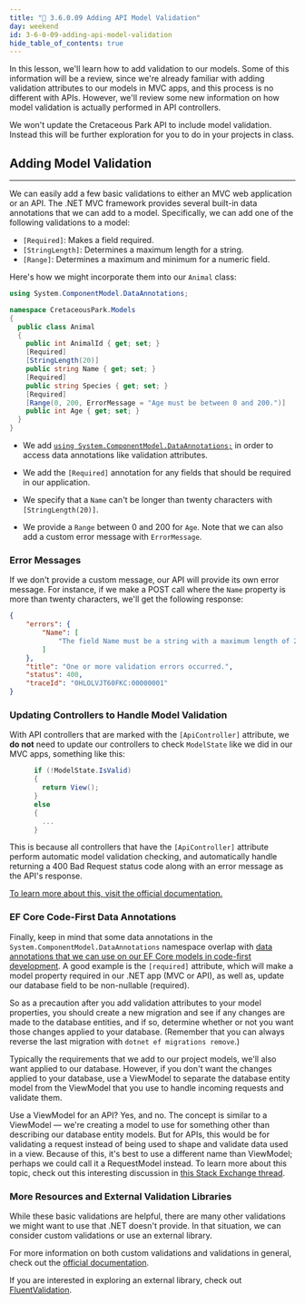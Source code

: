 ```yaml
---
title: "📓 3.6.0.09 Adding API Model Validation"
day: weekend
id: 3-6-0-09-adding-api-model-validation
hide_table_of_contents: true
---
```


In this lesson, we'll learn how to add validation to our models. Some of this information will be a review, since we're already familiar with adding validation attributes to our models in MVC apps, and this process is no different with APIs. However, we'll review some new information on how model validation is actually performed in API controllers.

We won't update the Cretaceous Park API to include model validation. Instead this will be further exploration for you to do in your projects in class.

## Adding Model Validation
---

We can easily add a few basic validations to either an MVC web application or an API. The .NET MVC framework provides several built-in data annotations that we can add to a model. Specifically, we can add one of the following validations to a model:

* `[Required]`: Makes a field required.
* `[StringLength]`: Determines a maximum length for a string.
* `[Range]`: Determines a maximum and minimum for a numeric field.

Here's how we might incorporate them into our `Animal` class:

```csharp
using System.ComponentModel.DataAnnotations;

namespace CretaceousPark.Models
{
  public class Animal
  {
    public int AnimalId { get; set; }
    [Required]
    [StringLength(20)]
    public string Name { get; set; }
    [Required]
    public string Species { get; set; }
    [Required]
    [Range(0, 200, ErrorMessage = "Age must be between 0 and 200.")]
    public int Age { get; set; }
  }
}
```

* We add [`using System.ComponentModel.DataAnnotations;`](https://learn.microsoft.com/en-us/dotnet/api/system.componentmodel.dataannotations?view=net-6.0) in order to access data annotations like validation attributes.

* We add the `[Required]` annotation for any fields that should be required in our application.

* We specify that a `Name` can't be longer than twenty characters with `[StringLength(20)]`.

* We provide a `Range` between 0 and 200 for `Age`. Note that we can also add a custom error message with `ErrorMessage`. 

### Error Messages

If we don't provide a custom message, our API will provide its own error message. For instance, if we make a POST call where the `Name` property is more than twenty characters, we'll get the following response:

```json
{
    "errors": {
        "Name": [
            "The field Name must be a string with a maximum length of 20."
        ]
    },
    "title": "One or more validation errors occurred.",
    "status": 400,
    "traceId": "0HLOLVJT60FKC:00000001"
}
```

### Updating Controllers to Handle Model Validation

With API controllers that are marked with the `[ApiController]` attribute, we **do not** need to update our controllers to check `ModelState` like we did in our MVC apps, something like this:

```csharp
      if (!ModelState.IsValid)
      {
        return View();
      }
      else
      {
        ...
      }
```

This is because all controllers that have the `[ApiController]` attribute perform automatic model validation checking, and automatically handle returning a 400 Bad Request status code along with an error message as the API's response.

[To learn more about this, visit the official documentation.](https://learn.microsoft.com/en-us/aspnet/core/web-api/?view=aspnetcore-6.0#automatic-http-400-responses)

### EF Core Code-First Data Annotations

Finally, keep in mind that some data annotations in the `System.ComponentModel.DataAnnotations` namespace overlap with [data annotations that we can use on our EF Core models in code-first development](https://learn.microsoft.com/en-us/ef/ef6/modeling/code-first/data-annotations). A good example is the `[required]` attribute, which will make a model property required in our .NET app (MVC or API), as well as, update our database field to be non-nullable (required).

So as a precaution after you add validation attributes to your model properties, you should create a new migration and see if any changes are made to the database entities, and if so, determine whether or not you want those changes applied to your database. (Remember that you can always reverse the last migration with `dotnet ef migrations remove`.) 

Typically the requirements that we add to our project models, we'll also want applied to our database. However, if you don't want the changes applied to your database, use a ViewModel to separate the database entity model from the ViewModel that you use to handle incoming requests and validate them. 

Use a ViewModel for an API? Yes, and no. The concept is similar to a ViewModel — we're creating a model to use for something other than describing our database entity models. But for APIs, this would be for validating a request instead of being used to shape and validate data used in a view. Because of this, it's best to use a different name than ViewModel; perhaps we could call it a RequestModel instead. To learn more about this topic, check out this interesting discussion in [this Stack Exchange thread](https://softwareengineering.stackexchange.com/questions/399508/is-creating-viewmodels-in-web-api-a-bad-practice).

### More Resources and External Validation Libraries

While these basic validations are helpful, there are many other validations we might want to use that .NET doesn't provide. In that situation, we can consider custom validations or use an external library.

For more information on both custom validations and validations in general, check out the [official documentation](https://docs.microsoft.com/en-us/aspnet/core/mvc/models/validation?view=aspnetcore-6.0).

If you are interested in exploring an external library, check out [FluentValidation](https://fluentvalidation.net/aspnet).
